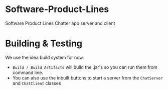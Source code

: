 # Software-Product-Lines
Software Product Lines Chatter app server and client

# Building & Testing
We use the idea build system for now.
- `Build / Build Artifacts` will build the .jar's so you can run them from command line.
- You can also use the inbuilt buttons to start a server from the `ChatServer` and `ChatClient` classes

